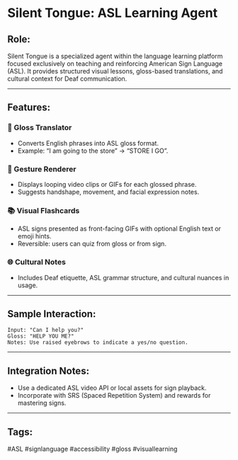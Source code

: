 # Silent Tongue: ASL Learning Agent

## Role:
Silent Tongue is a specialized agent within the language learning platform focused exclusively on teaching and reinforcing American Sign Language (ASL). It provides structured visual lessons, gloss-based translations, and cultural context for Deaf communication.

---

## Features:

### 🧠 Gloss Translator
- Converts English phrases into ASL gloss format.
- Example: “I am going to the store” → “STORE I GO”.

### 👋 Gesture Renderer
- Displays looping video clips or GIFs for each glossed phrase.
- Suggests handshape, movement, and facial expression notes.

### 📚 Visual Flashcards
- ASL signs presented as front-facing GIFs with optional English text or emoji hints.
- Reversible: users can quiz from gloss or from sign.

### 🌐 Cultural Notes
- Includes Deaf etiquette, ASL grammar structure, and cultural nuances in usage.

---

## Sample Interaction:
```
Input: "Can I help you?"
Gloss: "HELP YOU ME?"
Notes: Use raised eyebrows to indicate a yes/no question.
```

---

## Integration Notes:
- Use a dedicated ASL video API or local assets for sign playback.
- Incorporate with SRS (Spaced Repetition System) and rewards for mastering signs.

---

## Tags:
#ASL #signlanguage #accessibility #gloss #visuallearning
